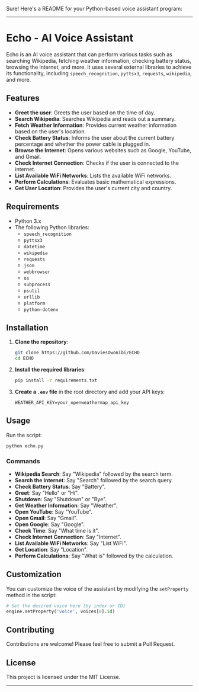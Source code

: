 Sure! Here's a README for your Python-based voice assistant program:

---

# Echo - AI Voice Assistant

Echo is an AI voice assistant that can perform various tasks such as searching Wikipedia, fetching weather information, checking battery status, browsing the internet, and more. It uses several external libraries to achieve its functionality, including `speech_recognition`, `pyttsx3`, `requests`, `wikipedia`, and more.

## Features

- **Greet the user**: Greets the user based on the time of day.
- **Search Wikipedia**: Searches Wikipedia and reads out a summary.
- **Fetch Weather Information**: Provides current weather information based on the user's location.
- **Check Battery Status**: Informs the user about the current battery percentage and whether the power cable is plugged in.
- **Browse the Internet**: Opens various websites such as Google, YouTube, and Gmail.
- **Check Internet Connection**: Checks if the user is connected to the internet.
- **List Available WiFi Networks**: Lists the available WiFi networks.
- **Perform Calculations**: Evaluates basic mathematical expressions.
- **Get User Location**: Provides the user's current city and country.

## Requirements

- Python 3.x
- The following Python libraries:
  - `speech_recognition`
  - `pyttsx3`
  - `datetime`
  - `wikipedia`
  - `requests`
  - `json`
  - `webbrowser`
  - `os`
  - `subprocess`
  - `psutil`
  - `urllib`
  - `platform`
  - `python-dotenv`

## Installation

1. **Clone the repository**:

   ```sh
   git clone https://github.com/DaviesOwonibi/ECHO
   cd ECHO
   ```

2. **Install the required libraries**:

   ```sh
   pip install -r requirements.txt
   ```

3. **Create a `.env` file** in the root directory and add your API keys:

   ```
   WEATHER_API_KEY=your_openweathermap_api_key
   ```

## Usage

Run the script:

```sh
python echo.py
```

### Commands

- **Wikipedia Search**: Say "Wikipedia" followed by the search term.
- **Search the Internet**: Say "Search" followed by the search query.
- **Check Battery Status**: Say "Battery".
- **Greet**: Say "Hello" or "Hi".
- **Shutdown**: Say "Shutdown" or "Bye".
- **Get Weather Information**: Say "Weather".
- **Open YouTube**: Say "YouTube".
- **Open Gmail**: Say "Gmail".
- **Open Google**: Say "Google".
- **Check Time**: Say "What time is it".
- **Check Internet Connection**: Say "Internet".
- **List Available WiFi Networks**: Say "List WiFi".
- **Get Location**: Say "Location".
- **Perform Calculations**: Say "What is" followed by the calculation.

## Customization

You can customize the voice of the assistant by modifying the `setProperty` method in the script:

```python
# Set the desired voice here (by index or ID)
engine.setProperty('voice', voices[0].id)
```

## Contributing

Contributions are welcome! Please feel free to submit a Pull Request.

## License

This project is licensed under the MIT License.

---